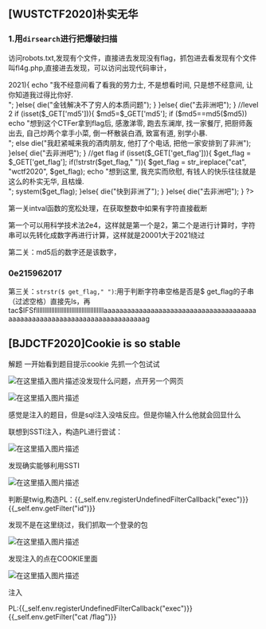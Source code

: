 ## [WUSTCTF2020]朴实无华

### 1.用`dirsearch`进行把爆破扫描

访问robots.txt,发现有个文件，直接进去发现没有flag，抓包进去看发现有个文件叫fl4g.php,直接进去发现，可以访问出现代码审计，

<?php
header('Content-type:text/html;charset=utf-8');
error_reporting(0);
highlight_file(__file__);

//level 1
if (isset($_GET['num'])){
    $num = $_GET['num'];
    if(intval($num) < 2020 && intval($num + 1) > 2021){
        echo "我不经意间看了看我的劳力士, 不是想看时间, 只是想不经意间, 让你知道我过得比你好.</br>";
    }else{
        die("金钱解决不了穷人的本质问题");
    }
}else{
    die("去非洲吧");
}
//level 2
if (isset($_GET['md5'])){
   $md5=$_GET['md5'];
   if ($md5==md5($md5))
       echo "想到这个CTFer拿到flag后, 感激涕零, 跑去东澜岸, 找一家餐厅, 把厨师轰出去, 自己炒两个拿手小菜, 倒一杯散装白酒, 致富有道, 别学小暴.</br>";
   else
       die("我赶紧喊来我的酒肉朋友, 他打了个电话, 把他一家安排到了非洲");
}else{
    die("去非洲吧");
}

//get flag
if (isset($_GET['get_flag'])){
    $get_flag = $_GET['get_flag'];
    if(!strstr($get_flag," ")){
        $get_flag = str_ireplace("cat", "wctf2020", $get_flag);
        echo "想到这里, 我充实而欣慰, 有钱人的快乐往往就是这么的朴实无华, 且枯燥.</br>";
        system($get_flag);
    }else{
        die("快到非洲了");
    }
}else{
    die("去非洲吧");
}
?> 
第一关intval函数的宽松处理，在获取整数中如果有字符直接截断

第一个可以用科学技术法2e4，这样就是第一个是2，第二个是进行计算时，字符串可以先转化成数字再进行计算，这样就是20001大于2021绕过

第二关：md5后的数字还是该数字，

### 0e215962017

第三关：`strstr($ get_flag," ")`:用于判断字符串空格是否是$ get_flag的子串（过滤空格）直接先ls，再tac$IFSfllllllllllllllllllllllllllllllllllllllllaaaaaaaaaaaaaaaaaaaaaaaaaaaaaaaaaaaaaaaaaaaaaaaaaaaaaaaaaaaaaaaaaaaaaaaaaag



## [BJDCTF2020]Cookie is so stable



解题
一开始看到题目提示cookie 先抓一个包试试

![在这里插入图片描述](https://img-blog.csdnimg.cn/20210413170814810.png)没发现什么问题，点开另一个网页

![在这里插入图片描述](https://img-blog.csdnimg.cn/2021041317084045.png?x-oss-process=image/watermark,type_ZmFuZ3poZW5naGVpdGk,shadow_10,text_aHR0cHM6Ly9ibG9nLmNzZG4ubmV0L3dlaXhpbl80NDQ3NzIyMw==,size_16,color_FFFFFF,t_70)

感觉是注入的题目，但是sql注入没啥反应。但是你输入什么他就会回显什么

联想到SSTI注入，构造PL进行尝试：

![在这里插入图片描述](https://img-blog.csdnimg.cn/20210413175713892.png?x-oss-process=image/watermark,type_ZmFuZ3poZW5naGVpdGk,shadow_10,text_aHR0cHM6Ly9ibG9nLmNzZG4ubmV0L3dlaXhpbl80NDQ3NzIyMw==,size_16,color_FFFFFF,t_70)

发现确实能够利用SSTI

![在这里插入图片描述](https://img-blog.csdnimg.cn/20210413175747195.png?x-oss-process=image/watermark,type_ZmFuZ3poZW5naGVpdGk,shadow_10,text_aHR0cHM6Ly9ibG9nLmNzZG4ubmV0L3dlaXhpbl80NDQ3NzIyMw==,size_16,color_FFFFFF,t_70)

判断是twig,构造PL：{{_self.env.registerUndefinedFilterCallback("exec")}}{{_self.env.getFilter("id")}}

发现不是在这里绕过，我们抓取一个登录的包

![在这里插入图片描述](https://img-blog.csdnimg.cn/20210413180237706.png?x-oss-process=image/watermark,type_ZmFuZ3poZW5naGVpdGk,shadow_10,text_aHR0cHM6Ly9ibG9nLmNzZG4ubmV0L3dlaXhpbl80NDQ3NzIyMw==,size_16,color_FFFFFF,t_70)

发现注入的点在COOKIE里面

![在这里插入图片描述](https://img-blog.csdnimg.cn/20210413180114488.png?x-oss-process=image/watermark,type_ZmFuZ3poZW5naGVpdGk,shadow_10,text_aHR0cHM6Ly9ibG9nLmNzZG4ubmV0L3dlaXhpbl80NDQ3NzIyMw==,size_16,color_FFFFFF,t_70)


注入

PL:{{_self.env.registerUndefinedFilterCallback("exec")}}{{_self.env.getFilter("cat /flag")}}

